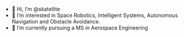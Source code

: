 - 👋 Hi, I’m @skatellite
- 👀 I’m interested in Space Robotics, Intelligent Systems, Autonomous Navigation and Obstacle Avoidance.
- 🌱 I’m currently pursuing a MS in Aerospace Engineering

<!---
skatellite/skatellite is a ✨ special ✨ repository because its `README.md` (this file) appears on your GitHub profile.
You can click the Preview link to take a look at your changes.
--->
